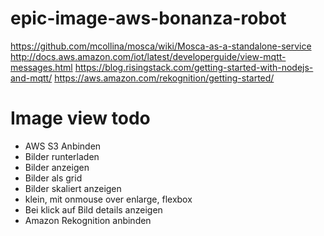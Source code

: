 # epic-image-aws-bonanza-robot


https://github.com/mcollina/mosca/wiki/Mosca-as-a-standalone-service
http://docs.aws.amazon.com/iot/latest/developerguide/view-mqtt-messages.html
https://blog.risingstack.com/getting-started-with-nodejs-and-mqtt/
https://aws.amazon.com/rekognition/getting-started/

# Image view todo

* AWS S3 Anbinden
* Bilder runterladen
* Bilder anzeigen
* Bilder als grid
* Bilder skaliert anzeigen
* klein, mit onmouse over enlarge, flexbox
* Bei klick auf Bild details anzeigen
* Amazon Rekognition anbinden



